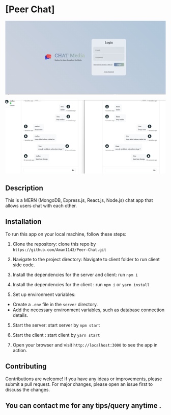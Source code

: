 # [Peer Chat]

![image](https://github.com/Aman1143/Peer-Chat/blob/main/client/src/image/Screenshot%202024-02-14%20030644.png?raw=true)

![image](https://github.com/Aman1143/Peer-Chat/blob/main/client/src/image/Screenshot%202024-02-14%20032210.png?raw=true)

## Description

This is a MERN (MongoDB, Express.js, React.js, Node.js) chat app that allows users chat with each other.
 

## Installation

To run this app on your local machine, follow these steps:

1. Clone the repository: clone this repo by `https://github.com/Aman1143/Peer-Chat.git`


2. Navigate to the project directory: Navigate to client folder to run client side code.


3. Install the dependencies for the server and client: run `npm i`  
3. Install the dependencies for the client : run `npm i` or `yarn install`  


4. Set up environment variables:

- Create a `.env` file in the `server` directory.
- Add the necessary environment variables, such as database connection details.

5. Start the server: start server by `npm start`
6. Start the client : start client by `yarn start`

7. Open your browser and visit `http://localhost:3000` to see the app in action.

## Contributing

Contributions are welcome! If you have any ideas or improvements, please submit a pull request. For major changes, please open an issue first to discuss the changes.


## You can contact me for any tips/query anytime .
